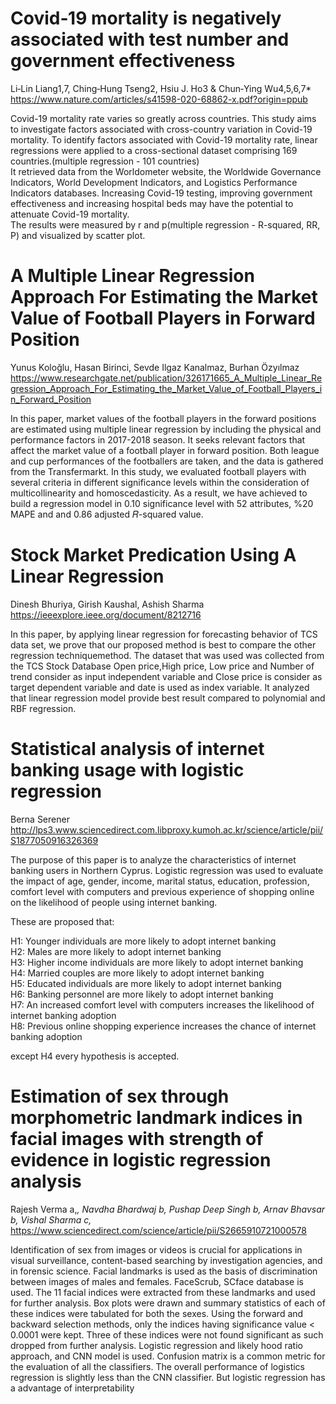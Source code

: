 # Covid‑19 mortality is negatively associated with test number and government effectiveness
Li‑Lin Liang1,7, Ching‑Hung Tseng2, Hsiu J. Ho3 & Chun‑Ying Wu4,5,6,7*<br>
https://www.nature.com/articles/s41598-020-68862-x.pdf?origin=ppub

Covid-19 mortality rate varies so greatly across countries. This study aims to investigate factors associated with cross-country variation in
Covid-19 mortality. To identify factors associated with Covid-19 mortality rate, linear regressions were applied to a
cross-sectional dataset comprising 169 countries.(multiple regression - 101 countries)<br>
It retrieved data from the Worldometer website, the Worldwide Governance Indicators, World Development Indicators, and Logistics Performance Indicators databases.
Increasing Covid-19 testing, improving government effectiveness and increasing hospital beds may have the potential to attenuate Covid-19 mortality.<br>
The results were measured by r and p(multiple regression -  R-squared, RR, P) and visualized by scatter plot.


# A Multiple Linear Regression Approach For Estimating the Market Value of Football Players in Forward Position
Yunus Koloğlu, Hasan Birinci, Sevde Ilgaz Kanalmaz, Burhan Özyılmaz
https://www.researchgate.net/publication/326171665_A_Multiple_Linear_Regression_Approach_For_Estimating_the_Market_Value_of_Football_Players_in_Forward_Position

In this paper, market values of the football players in the forward positions are estimated using multiple linear regression by including the physical and performance factors in 2017-2018 season. 
It seeks relevant factors that affect the market value of a football player in forward position.
Both league and cup performances of the footballers are taken, and the data is gathered from the Transfermarkt.
In this study, we evaluated football players with several criteria in different significance levels within the consideration
of multicollinearity and homoscedasticity. As a result, we have achieved to build a regression model in 0.10
significance level with 52 attributes, %20 MAPE and and 0.86 adjusted 𝑅-squared value.

# Stock Market Predication Using A Linear Regression
Dinesh Bhuriya, Girish Kaushal, Ashish Sharma<br>
https://ieeexplore.ieee.org/document/8212716

In this paper, by applying linear regression for forecasting behavior of TCS data set, we
prove that our proposed method is best to compare the
other regression techniquemethod. 
The dataset that was used was collected from the TCS Stock Database
Open price,High price, Low price and Number of
trend consider as input independent variable and
Close price is consider as target dependent variable
and date is used as index variable.
It analyzed that linear regression model provide best result compared to polynomial and RBF regression.


# Statistical analysis of internet banking usage with logistic regression
Berna Serener<br>
http://lps3.www.sciencedirect.com.libproxy.kumoh.ac.kr/science/article/pii/S1877050916326369

The purpose of this paper is to analyze the characteristics of internet banking users in Northern Cyprus.
Logistic regression was used to evaluate the impact of age, gender, income, marital status, education, profession, comfort level with computers and previous experience of shopping online on the likelihood of people using internet banking.

These are proposed that: <br>

H1: Younger individuals are more likely to adopt internet banking<br>
H2: Males are more likely to adopt internet banking<br>
H3: Higher income individuals are more likely to adopt internet banking<br>
H4: Married couples are more likely to adopt internet banking<br>
H5: Educated individuals are more likely to adopt internet banking<br>
H6: Banking personnel are more likely to adopt internet banking<br>
H7: An increased comfort level with computers increases the likelihood of internet banking adoption<br>
H8: Previous online shopping experience increases the chance of internet banking adoption<br>

except H4 every hypothesis is accepted.


# Estimation of sex through morphometric landmark indices in facial images with strength of evidence in logistic regression analysis
Rajesh Verma a,*, Navdha Bhardwaj b, Pushap Deep Singh b, Arnav Bhavsar b, Vishal Sharma c,*<br>
https://www.sciencedirect.com/science/article/pii/S2665910721000578<br>

Identification of sex from images or videos is crucial for applications in visual surveillance, content-based searching by investigation agencies, and in forensic science.
Facial landmarks is used as the basis of discrimination between images of males and females.
FaceScrub, SCface database is used.
The 11 facial indices were extracted from these landmarks and used for further analysis.
Box plots were drawn and summary statistics of each of these indices were tabulated for both the sexes.
Using the forward and backward selection methods, only the indices having significance value < 0.0001 were kept.
Three of these indices were not found significant as such dropped from further analysis.
Logistic regression and likely hood ratio approach, and CNN model is used.
Confusion matrix is a common metric for the evaluation of all the classifiers.
The overall performance of logistics regression is slightly less than the CNN classifier.
But logistic regression has a advantage of interpretability
